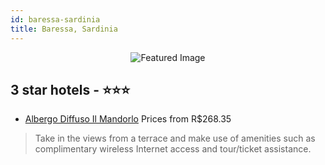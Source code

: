 ```yaml
---
id: baressa-sardinia
title: Baressa, Sardinia
---
```


<center><img src="https://i.travelapi.com/hotels/22000000/21530000/21523100/21523039/8b271ed6_z.jpg" alt="Featured Image" /></center>


##  3 star hotels - ⭐️⭐️⭐️

-    [Albergo Diffuso Il Mandorlo](https://us.hurb.com/hotels/baressa/albergo-diffuso-il-mandorlo-JNP-JP324355?cmp=18055) Prices from R$268.35
   > Take in the views from a terrace and make use of amenities such as complimentary wireless Internet access and tour/ticket assistance.
